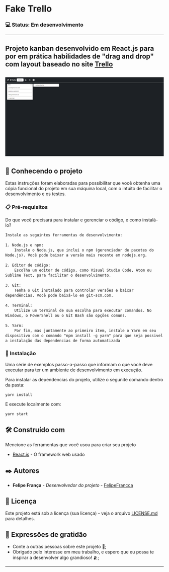# Fake Trello

### 💻 Status: Em desenvolvimento
---

Projeto kanban desenvolvido em React.js para por em prática habilidades de "drag and drop" com layout baseado no site **[Trello](https://trello.com)**
---

![Tela do projeto](image.png)
---

## 🚀 Conhecendo o projeto

Estas instruções foram elaboradas para possibilitar que você obtenha uma cópia funcional do projeto em sua máquina local, com o intuito de facilitar o desenvolvimento e os testes.

### 📋 Pré-requisitos

Do que você precisará para instalar e gerenciar o código, e como instalá-lo?

```
Instale as seguintes ferramentas de desenvolvimento:

1. Node.js e npm:
    Instale o Node.js, que inclui o npm (gerenciador de pacotes do Node.js). Você pode baixar a versão mais recente em nodejs.org.

2. Editor de código:
    Escolha um editor de código, como Visual Studio Code, Atom ou Sublime Text, para facilitar o desenvolvimento.

3. Git:
    Tenha o Git instalado para controlar versões e baixar dependências. Você pode baixá-lo em git-scm.com.

4. Terminal:
    Utilize um terminal de sua escolha para executar comandos. No Windows, o PowerShell ou o Git Bash são opções comuns.

5. Yarn:
    Por fim, mas juntamente ao primeiro item, instale o Yarn em seu dispositivo com o comando "npm install -g yarn" para que seja possivel a instalação das dependencias de forma automatizada
```

### 🔧 Instalação

Uma série de exemplos passo-a-passo que informam o que você deve executar para ter um ambiente de desenvolvimento em execução.

Para instalar as dependencias do projeto, utilize o segunite comando dentro da pasta:

```
yarn install
```

E execute localmente com:

```
yarn start
```

## 🛠️ Construído com

Mencione as ferramentas que você usou para criar seu projeto

* [React.js](https://react.dev) - O framework web usado

## ✒️ Autores

* **Felipe França** - *Desenvolvedor do projeto* - [FelipeFrancca](https://gist.github.com/FelipeFrancca)

## 📄 Licença

Este projeto está sob a licença (sua licença) - veja o arquivo [LICENSE.md](https://github.com/FelipeFrancca/fakeTrello/license.txt) para detalhes.

## 🎁 Expressões de gratidão

* Conte a outras pessoas sobre este projeto 📢;
* Obrigado pelo interesse em meu trabalho, e espero que eu possa te inspirar a desenvolver algo grandioso! 🫂;


---